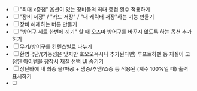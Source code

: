 - [ ] "최대 x중첩" 옵션이 있는 장비들의 최대 중첩 횟수 적용하기
- [ ] "장비 저장" / "카드 저장" / "내 캐릭터 저장"하는 기능 만들기
- [ ] 장비 해제하는 버튼 만들기
- [ ] "방어구 세트 한번에 끼기" 할 때 오즈마 방어구를 바꾸지 않도록 하는 옵션 추가하기
- [ ] 무기/방어구를 컨텐츠별로 나누기
- [ ] 환영극단/(가능성은 낮지만 호오오옥시나 추가된다면) 루프트하펜 등 재질이 고정된 아이템을 장착시 재질 선택 UI 숨기기
- [ ] 상단바에 내 최종 물/마공 + 뎀증/추뎀/스증 등 적용된 (계수 100%일 때) 출력 표시하기
- [ ] 